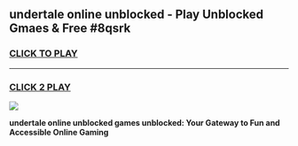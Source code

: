 
## undertale online unblocked - Play Unblocked Gmaes & Free #8qsrk
<h3>
<a href="https://news.freeplayer.one?title=undertale_online_unblocked&ref=24F">CLICK TO PLAY</a></h3>
<hr>

<h3>
<a href="https://news.freeplayer.one?title=undertale_online_unblocked&ref=24F">CLICK 2 PLAY</a>
  
</h3>

<a href="https://news.freeplayer.one?title=undertale_online_unblocked&ref=24F/"><img src="https://clearcache.store/games.png"></a>


**undertale online unblocked games unblocked: Your Gateway to Fun and Accessible Online Gaming**

